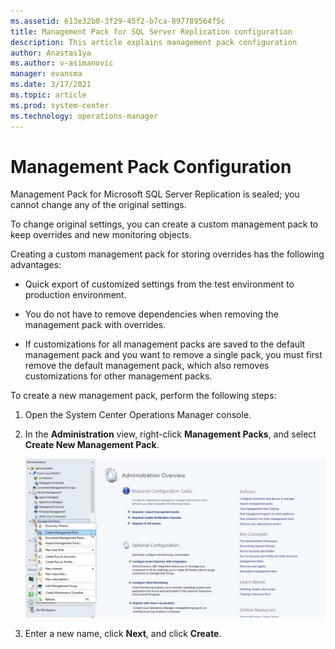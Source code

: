 ```yaml
---
ms.assetid: 613e32b0-3f29-45f2-b7ca-897789564f5c
title: Management Pack for SQL Server Replication configuration
description: This article explains management pack configuration
author: Anastas1ya
ms.author: v-asimanovic
manager: evansma
ms.date: 3/17/2021
ms.topic: article
ms.prod: system-center
ms.technology: operations-manager
---
```


# Management Pack Configuration

Management Pack for Microsoft SQL Server Replication is sealed; you cannot change any of the original settings.

To change original settings, you can create a custom management pack to keep overrides and new monitoring objects.

Creating a custom management pack for storing overrides has the following advantages:

- Quick export of customized settings from the test environment to production environment.

- You do not have to remove dependencies when removing the management pack with overrides.

- If customizations for all management packs are saved to the default management pack and you want to remove a single pack, you must first remove the default management pack, which also removes customizations for other management packs.

To create a new management pack, perform the following steps:

1. Open the System Center Operations Manager console.

2. In the **Administration** view, right-click **Management Packs**, and select **Create New Management Pack**.

    ![Creating New Management Pack for Customizations](./media/sql-replication-management-pack/creating-new-management-pack.png)

3. Enter a new name, click **Next**, and click **Create**.
